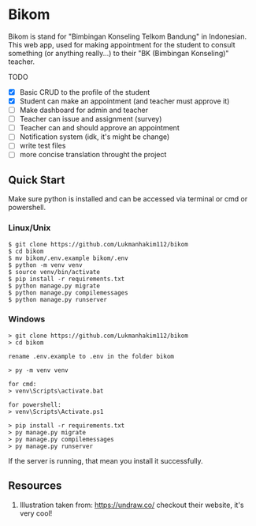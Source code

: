 # Bikom

Bikom is stand for "Bimbingan Konseling Telkom Bandung" in Indonesian. This web app, used for making appointment for the student
to consult something (or anything really...) to their "BK (Bimbingan Konseling)" teacher. 

TODO
- [x] Basic CRUD to the profile of the student
- [x] Student can make an appointment (and teacher must approve it)
- [ ] Make dashboard for admin and teacher
- [ ] Teacher can issue and assignment (survey)
- [ ] Teacher can and should approve an appointment
- [ ] Notification system (idk, it's might be change)
- [ ] write test files
- [ ] more concise translation throught the project

## Quick Start

Make sure python is installed and can be accessed via terminal or cmd or powershell.

### Linux/Unix
```console
$ git clone https://github.com/Lukmanhakim112/bikom
$ cd bikom
$ mv bikom/.env.example bikom/.env
$ python -m venv venv
$ source venv/bin/activate
$ pip install -r requirements.txt
$ python manage.py migrate
$ python manage.py compilemessages
$ python manage.py runserver
```

### Windows
```console
> git clone https://github.com/Lukmanhakim112/bikom
> cd bikom

rename .env.example to .env in the folder bikom 

> py -m venv venv

for cmd:
> venv\Scripts\activate.bat

for powershell:
> venv\Scripts\Activate.ps1

> pip install -r requirements.txt
> py manage.py migrate
> py manage.py compilemessages
> py manage.py runserver
```
If the server is running, that mean you install it successfully.

## Resources

1. Illustration taken from: https://undraw.co/ checkout their website, it's very cool!

